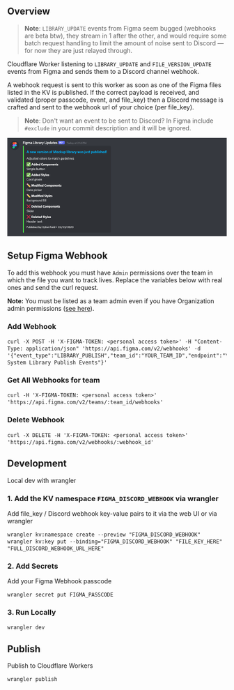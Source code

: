 ## Overview

> **Note**: `LIBRARY_UPDATE` events from Figma seem bugged (webhooks are beta btw), they stream in 1 after the other, and would require some batch request handling to limit the amount of noise sent to Discord — for now they are just relayed through.

Cloudflare Worker listening to `LIBRARY_UPDATE` and `FILE_VERSION_UPDATE` events from Figma and sends them to a Discord channel webhook.

A webhook request is sent to this worker as soon as one of the Figma files listed in the KV is published.
If the correct payload is received, and validated (proper passcode, event, and file_key) then a Discord message is crafted and sent to the webhook url of your choice (per file_key).

> **Note**: Don't want an event to be sent to Discord? In Figma include `#exclude` in your commit description and it will be ignored.

![demo](.github/demo.png?raw=true)

## Setup Figma Webhook

To add this webhook you must have `Admin` permissions over the team in which the file you want to track lives. Replace the variables below with real ones and send the curl request.

**Note:** You must be listed as a team admin even if you have Organization admin permissions ([see here](https://forum.figma.com/t/403-access-denied-trying-to-use-the-webhook-api/7638)).

### Add Webhook

```
curl -X POST -H 'X-FIGMA-TOKEN: <personal access token>' -H "Content-Type: application/json" 'https://api.figma.com/v2/webhooks' -d '{"event_type":"LIBRARY_PUBLISH","team_id":"YOUR_TEAM_ID","endpoint":"YOUR_ENDPOINT_URL","passcode":"YOUR_PASSCODE","description":"Design System Library Publish Events"}'
```

### Get All Webhooks for team

```
curl -H 'X-FIGMA-TOKEN: <personal access token>' 'https://api.figma.com/v2/teams/:team_id/webhooks'
```

### Delete Webhook

```
curl -X DELETE -H 'X-FIGMA-TOKEN: <personal access token>' 'https://api.figma.com/v2/webhooks/:webhook_id'
```

## Development

Local dev with wrangler

### 1. Add the KV namespace `FIGMA_DISCORD_WEBHOOK` via wrangler

Add file_key / Discord webhook key-value pairs to it via the web UI or via wrangler

```
wrangler kv:namespace create --preview "FIGMA_DISCORD_WEBHOOK"
wrangler kv:key put --binding="FIGMA_DISCORD_WEBHOOK" "FILE_KEY_HERE" "FULL_DISCORD_WEBHOOK_URL_HERE"
```

### 2. Add Secrets

Add your Figma Webhook passcode

```
wrangler secret put FIGMA_PASSCODE
```

### 3. Run Locally

```
wrangler dev
```

## Publish

Publish to Cloudflare Workers

```
wrangler publish
```
